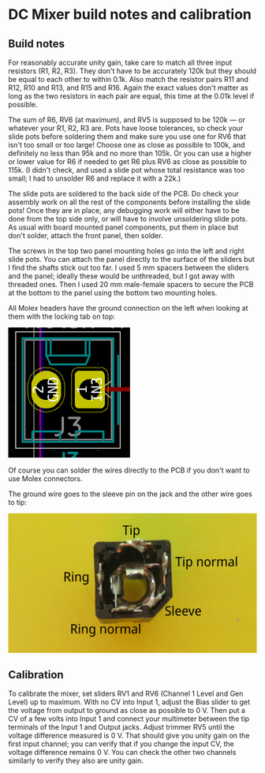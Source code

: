# DC Mixer build notes and calibration

## Build notes

For reasonably accurate unity gain, take care to match all three input resistors (R1, R2, R3). They don't have to be accurately 120k but they should be equal to each other to within 0.1k. Also match the resistor pairs R11 and R12, R10 and R13, and R15 and R16. Again the exact values don't matter as long as the two resistors in each pair are equal, this time at the 0.01k level if possible.

The sum of R6, RV6 (at maximum), and RV5 is supposed to be 120k — or whatever your R1, R2, R3 are. Pots have loose tolerances, so check your slide pots before soldering them and make sure you use one for RV6 that isn't too small or too large! Choose one as close as possible to 100k, and definitely no less than 95k and no more than 105k. Or you can use a higher or lower value for R6 if needed to get R6 plus RV6 as close as possible to 115k. (I didn't check, and used a slide pot whose total resistance was too small; I had to unsolder R6 and replace it with a 22k.)

The slide pots are soldered to the back side of the PCB. Do check your assembly work on all the rest of the components before installing the slide pots! Once they are in place, any debugging work will either have to be done from the top side only, or will have to involve unsoldering slide pots. As usual with board mounted panel components, put them in place but don't solder, attach the front panel, then solder.

The screws in the top two panel mounting holes go into the left and right slide pots. You can attach the panel directly to the surface of the sliders but I find the shafts stick out too far. I used 5 mm spacers between the sliders and the panel; ideally these would be unthreaded, but I got away with threaded ones. Then I used 20 mm male-female spacers to secure the PCB at the bottom to the panel using the bottom two mounting holes. 

All Molex headers have the ground connection on the left when looking at them with the locking tab on top:

![](../Images/molexwiring.png) 

Of course you can solder the wires directly to the PCB if you don't want to use Molex connectors.

The ground wire goes to the sleeve pin on the jack and the other wire goes to tip:

![](../Images/pinout_photo.png) 

## Calibration

To calibrate the mixer, set sliders RV1 and RV6 (Channel 1 Level and Gen Level) up to maximum. With no CV into Input 1, adjust the Bias slider to get the voltage from output to ground as close as possible to 0 V. Then put a CV of a few volts into Input 1 and connect your multimeter between the tip terminals of the Input 1 and Output jacks. Adjust trimmer RV5 until the voltage difference measured is 0 V. That should give you unity gain on the first input channel; you can verify that if you change the input CV, the voltage difference remains 0 V. You can check the other two channels similarly to verify they also are unity gain.
